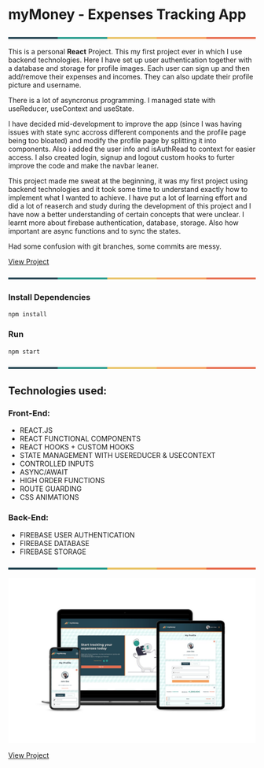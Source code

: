 # myMoney - Expenses Tracking App 

![This is an image](https://raw.githubusercontent.com/philipHinch/underline/main/underline.png)

This is a personal **React** Project. This my first project ever in which I use backend technologies. Here I have set up user authentication together with a database and storage for profile images. Each user can sign up and then add/remove their expenses and incomes. They can also update their profile picture and username.

There is a lot of asyncronus programming. I managed state with useReducer, useContext and useState. 

I have decided mid-development to improve the app (since I was having issues with state sync accross different components and the profile page being too bloated) and modify the profile page by splitting it into components. Also i added the user info and isAuthRead to context for easier access. I also created login, signup and logout custom hooks to furter improve the code and make the navbar leaner.

This project made me sweat at the beginning, it was my first project using backend technologies and it took some time to understand exactly how to implement what I wanted to achieve. I have put a lot of learning effort and did a lot of reaserch and study during the development of this project and I have now a better understanding of certain concepts that were unclear. I learnt more about firebase authentication, database, storage. Also how important are async functions and to sync the states.

Had some confusion with git branches, some commits are messy.

[View Project](https://mymoneytracker.vercel.app/)

![This is an image](https://raw.githubusercontent.com/philipHinch/underline/main/underline.png)

### Install Dependencies

```
npm install
```

### Run

```
npm start
```

![This is an image](https://raw.githubusercontent.com/philipHinch/underline/main/underline.png)

## Technologies used:

### Front-End:

- REACT.JS
- REACT FUNCTIONAL COMPONENTS
- REACT HOOKS + CUSTOM HOOKS
- STATE MANAGEMENT WITH USEREDUCER & USECONTEXT
- CONTROLLED INPUTS
- ASYNC/AWAIT
- HIGH ORDER FUNCTIONS
- ROUTE GUARDING
- CSS ANIMATIONS

### Back-End:

- FIREBASE USER AUTHENTICATION 
- FIREBASE DATABASE
- FIREBASE STORAGE

![This is an image](https://raw.githubusercontent.com/philipHinch/underline/main/underline.png)

![This is an image](https://raw.githubusercontent.com/philipHinch/my_money/main/src/assets/png/multidevicemock.png)

[View Project](https://mymoneytracker.vercel.app/)









